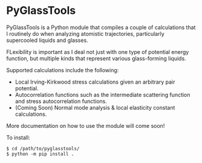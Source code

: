 # PyGlassTools

PyGlassTools is a Python module that compiles a couple of calculations that I routinely do when analyzing atomistic trajectories, particularly supercooled liquids and glasses.

FLexibility is important as I deal not just with one type of potential energy function, but multiple kinds that represent various glass-forming liquids.

Supported calculations include the following:
- Local Irving-Kirkwood stress calculations given an arbitrary pair potential.
- Autocorrelation functions such as the intermediate scattering function and stress autocorrelation functions.
- (Coming Soon) Normal mode analysis & local elasticity constant calculations.

More documentation on how to use the module will come soon!

To install:

```console
$ cd /path/to/pyglasstools/
$ python -m pip install .
```

